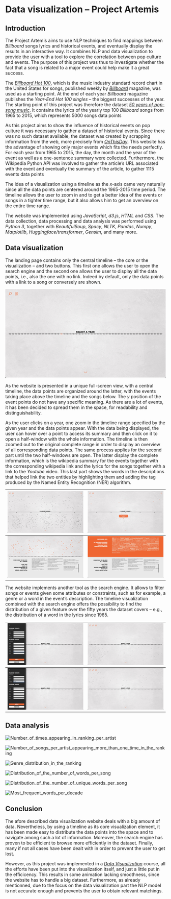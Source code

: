 # Data visualization – Project Artemis

## Introduction

The Project Artemis aims to use NLP techniques to find mappings between *Billboard* songs lyrics and historical events, and eventually display the results in an interactive way. It combines NLP and data visualization to provide the user with a tool to explore the correlation between pop culture and events. The purpose of this project was thus to investigate whether the fact that a song is related to a major event could help make it a great success.

The [*Billboard Hot 100*](https://www.billboard.com/charts/hot-100), which is the music industry standard record chart in the United States for songs, published weekly by [*Billboard*](https://www.billboard.com) magazine, was used as a starting point. At the end of each year *Billboard* magazine publishes the *Year-End Hot 100 singles* – the biggest successes of the year. The starting point of this project was therefore the dataset [*50 years of pop-song music*](https://github.com/walkerkq/musiclyrics). It contains the lyrics of the yearly top 100 *Billboard* songs from 1965 to 2015, which represents 5000 songs data points

As this project aims to show the influence of historical events on pop culture it was necessary to gather a dataset of historical events. Since there was no such dataset available, the dataset was created by scrapping information from the web, more precisely from *[OnThisDay](https://www.onthisday.com)*. This website has the advantage of showing only major events which fits the needs perfectly. For each year from 1965 to 2015, the day, the month and the year of the event as well as a one-sentence summary were collected. Furthermore, the Wikipedia Python API was involved to gather the article’s URL associated with the event and eventually the summary of the article, to gather 1115 events data points

The idea of a visualization using a timeline as the *x*-axis came very naturally since all the data points are centered around the 1965-2015 time period. The timeline allows the user to zoom in and to get a better idea of the events or songs in a tighter time range, but it also allows him to get an overview on the entire time range.

The website was implemented using *JavaScript*, *d3.js*, *HTML* and *CSS*. The data collection, data processing and data analysis was performed using *Python 3*, together with *BeautifulSoup*, *Spacy*, *NLTK*, *Pandas*, *Numpy*, *Matplotlib*, *Huggingface/transformer*, *Gensim*, and many more.

## Data visualization

The landing page contains only the central timeline – the core or the visualization – and two buttons. This first one allows the user to open the search engine and the second one allows the user to display all the data points, i.e., also the one with no link. Indeed by default, only the data points with a link to a song or conversely are shown.

![Screenshot_1](./images/Website_screenshots/Screenshot_1.jpeg)

As the website is presented in a unique full-screen view, with a central timeline, the data points are organized around the latter, with the events taking place above the timeline and the songs below. The *y* position of the event points do not have any specific meaning. As there are a lot of events, it has been decided to spread them in the space, for readability and distinguishability.

As the user clicks on a year, one zoom in the timeline range specified by the given year and the data points appear. With the data being displayed, the user can hover over a point to access its summary and then click on it to open a half-window with the whole information. The timeline is then zoomed out to the original complete range in order to display an overview of all corresponding data points. The same process applies for the second part until the two half-windows are open. The latter display the complete information, which is the wikipedia summary for the events together with the corresponding wikipedia link and the lyrics for the songs together with a link to the *Youtube* video. This last part shows the words in the descriptions that helped link the two entities by highlighting them and adding the tag produced by the Named Entity Recognition (NER) algorithm.

| ![Screenshot_2](./images/Website_screenshots/Screenshot_2.jpeg) | ![Screenshot_3](./images/Website_screenshots/Screenshot_3.jpeg) |
| ------------------------------------------------------------ | ------------------------------------------------------------ |
| ![Screenshot_4](./images/Website_screenshots/Screenshot_4.jpeg) | ![Screenshot_6](./images/Website_screenshots/Screenshot_6.jpeg) |

The website implements another tool as the search engine. It allows to filter songs or events given some attributes or constraints, such as for example, a genre or a word in the event’s description. The timeline visualization combined with the search engine offers the possibility to find the distribution of a given feature over the fifty years the dataset covers – e.g., the distribution of a word in the lyrics since 1965.

| ![Screenshot_7](./images/Website_screenshots/Screenshot_7.jpeg) | ![Screenshot_8](./images/Website_screenshots/Screenshot_8.jpeg) |
| ------------------------------------------------------------ | ------------------------------------------------------------ |
| ![Screenshot_9](./images/Website_screenshots/Screenshot_9.jpeg) | ![Screenshot_10](./images/Website_screenshots/Screenshot_10.jpeg) |



## Data analysis

![Number_of_times_appearing_in_ranking_per_artist](/Users/franckdessimoz/Desktop/Data_visualization-Project_Artemis/images/data_analysis/Number_of_times_appearing_in_ranking_per_artist.png)

![Number_of_songs_per_artist_appearing_more_than_one_time_in_the_ranking](/Users/franckdessimoz/Desktop/Data_visualization-Project_Artemis/images/data_analysis/Number_of_songs_per_artist_appearing_more_than_one_time_in_the_ranking.png)

![Genre_distribution_in_the_ranking](/Users/franckdessimoz/Desktop/Data_visualization-Project_Artemis/images/data_analysis/Genre_distribution_in_the_ranking.png)

<img src="/Users/franckdessimoz/Desktop/Data_visualization-Project_Artemis/images/data_analysis/Distribution_of_the_number_of_words_per_song.png" alt="Distribution_of_the_number_of_words_per_song" />

![Distribution_of_the_number_of_unique_words_per_song](/Users/franckdessimoz/Desktop/Data_visualization-Project_Artemis/images/data_analysis/Distribution_of_the_number_of_unique_words_per_song.png)

![Most_frequent_words_per_decade](/Users/franckdessimoz/Desktop/Data_visualization-Project_Artemis/images/data_analysis/Most_frequent_words_per_decade.png)

## Conclusion

The afore described data visualization website deals with a big amount of data. Nevertheless, by using a timeline as its core visualization element, it has been made easy to distribute the data points into the space and to navigate among such a lot of information. Moreover, the search engine has proven to be efficient to browse more efficiently in the dataset. Finally, many if not all cases have been dealt with in order to prevent the user to get lost.

However, as this project was implemented in a [*Data Visualization*](https://edu.epfl.ch/coursebook/en/data-visualization-COM-480) course, all the efforts have been put into the visualization itself, and just a little put in the efficicency. This results in some animation lacking smoothness, since the website has to handle a big dataset. Furthermore, as already mentionned, due to the focus on the data visualization part the NLP model is not accurate enough and prevents the user to obtain relevant matchings.